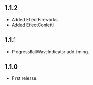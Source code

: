 ## 1.1.2

* Added EffectFireworks
* Added EffectConfetti

## 1.1.1

* ProgressBallWaveIndicator add timing.

## 1.1.0

* First release.